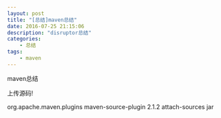 ```yaml
---
layout: post
title: "[总结]maven总结"
date: 2016-07-25 21:15:06 
description: "disruptor总结"
categories: 
    - 总结
tags:
    - maven
---
```


maven总结

<!--more-->

上传源码!

 <plugin>
                <groupId>org.apache.maven.plugins</groupId>
                <artifactId>maven-source-plugin</artifactId>
                <version>2.1.2</version>
                <executions>
                    <execution>
                        <id>attach-sources</id>
                        <goals>
                            <goal>jar</goal>
                        </goals>
                    </execution>
                </executions>
            </plugin>
